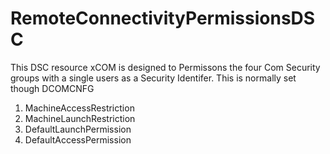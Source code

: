 # RemoteConnectivityPermissionsDSC
This DSC resource xCOM is designed to Permissons the four Com Security groups with a single users as a Security Identifer. This is normally set though DCOMCNFG
1. MachineAccessRestriction
2. MachineLaunchRestriction
3. DefaultLaunchPermission
4. DefaultAccessPermission

